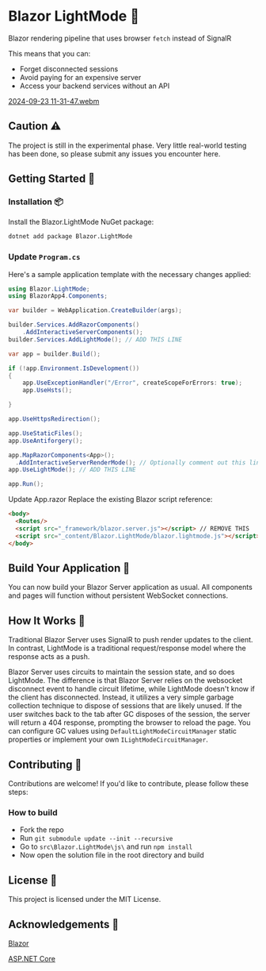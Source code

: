 ﻿# Blazor LightMode 🎉

Blazor rendering pipeline that uses browser `fetch` instead of SignalR

This means that you can:

* Forget disconnected sessions
* Avoid paying for an expensive server
* Access your backend services without an API
  
[2024-09-23 11-31-47.webm](https://github.com/user-attachments/assets/fdd8148c-b1f5-4d76-a79d-d37136193585)

## Caution ⚠️

The project is still in the experimental phase. Very little real-world testing has been done, so please submit any issues you encounter here.

## Getting Started 🚀

### Installation 📦

Install the Blazor.LightMode NuGet package:

```bash
dotnet add package Blazor.LightMode
```

### Update `Program.cs`

Here's a sample application template with the necessary changes applied:

```csharp
using Blazor.LightMode;
using BlazorApp4.Components;

var builder = WebApplication.CreateBuilder(args);

builder.Services.AddRazorComponents()
    .AddInteractiveServerComponents();
builder.Services.AddLightMode(); // ADD THIS LINE

var app = builder.Build();

if (!app.Environment.IsDevelopment())
{
    app.UseExceptionHandler("/Error", createScopeForErrors: true);
    app.UseHsts();

}

app.UseHttpsRedirection();

app.UseStaticFiles();
app.UseAntiforgery();

app.MapRazorComponents<App>();
  .AddInteractiveServerRenderMode(); // Optionally comment out this line
app.UseLightMode(); // ADD THIS LINE

app.Run();
```

Update App.razor
Replace the existing Blazor script reference:

```html
<body>
  <Routes/>
  <script src="_framework/blazor.server.js"></script> // REMOVE THIS
  <script src="_content/Blazor.LightMode/blazor.lightmode.js"></script> // ADD THIS
</body>
```

## Build Your Application 🚀
You can now build your Blazor Server application as usual. All components and pages will function without persistent WebSocket connections.

## How It Works 🔧

Traditional Blazor Server uses SignalR to push render updates to the client. In contrast, LightMode is a traditional request/response model where the response acts as a push.

Blazor Server uses circuits to maintain the session state, and so does LightMode. The difference is that Blazor Server relies on the websocket disconnect event to handle circuit lifetime, while LightMode doesn't know if the client has disconnected. Instead, it utilizes a very simple garbage collection technique to dispose of sessions that are likely unused. If the user switches back to the tab after GC disposes of the session, the server will return a 404 response, prompting the browser to reload the page. You can configure GC values using `DefaultLightModeCircuitManager` static properties or implement your own `ILightModeCircuitManager`. 

## Contributing 🤝

Contributions are welcome! If you'd like to contribute, please follow these steps:

### How to build

* Fork the repo
* Run `git submodule update --init --recursive`
* Go to `src\Blazor.LightMode\js\` and run `npm install`
* Now open the solution file in the root directory and build

## License 📄

This project is licensed under the MIT License.

## Acknowledgements 🙏

[Blazor](https://dotnet.microsoft.com/apps/aspnet/web-apps/blazor)

[ASP.NET Core](https://dotnet.microsoft.com/apps/aspnet)
